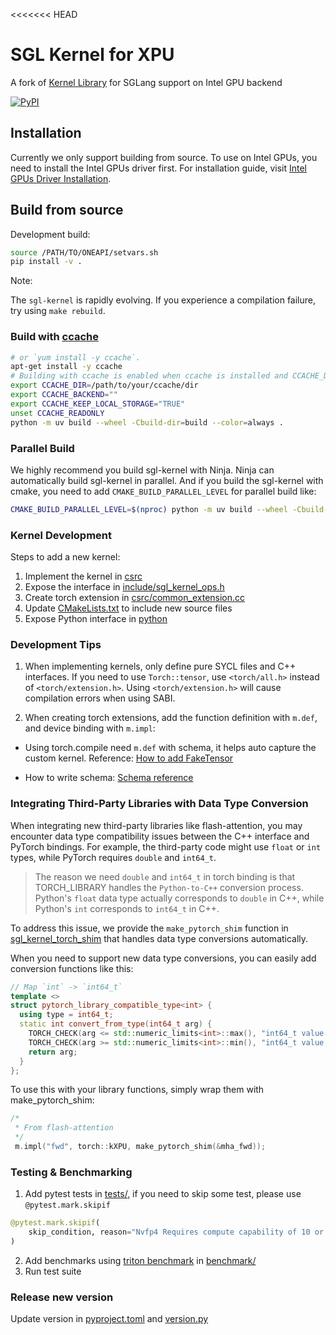 <<<<<<< HEAD
# SGL Kernel for XPU

A fork of [Kernel Library](https://github.com/sgl-project/sglang/tree/main/sgl-kernel) for SGLang support on Intel GPU backend

[![PyPI](https://img.shields.io/pypi/v/sgl-kernel)](https://pypi.org/project/sgl-kernel)

## Installation

Currently we only support building from source. To use on Intel GPUs, you need to install the Intel GPUs driver first. For installation guide, visit [Intel GPUs Driver Installation](https://www.intel.com/content/www/us/en/developer/articles/tool/pytorch-prerequisites-for-intel-gpu/2-8.html#driver-installation).

## Build from source

Development build:

```bash
source /PATH/TO/ONEAPI/setvars.sh
pip install -v .
```

Note:

The `sgl-kernel` is rapidly evolving. If you experience a compilation failure, try using `make rebuild`.

### Build with [ccache](https://github.com/ccache/ccache)
```bash
# or `yum install -y ccache`.
apt-get install -y ccache
# Building with ccache is enabled when ccache is installed and CCACHE_DIR is set.
export CCACHE_DIR=/path/to/your/ccache/dir
export CCACHE_BACKEND=""
export CCACHE_KEEP_LOCAL_STORAGE="TRUE"
unset CCACHE_READONLY
python -m uv build --wheel -Cbuild-dir=build --color=always .
```

### Parallel Build

We highly recommend you build sgl-kernel with Ninja. Ninja can automatically build sgl-kernel in parallel.
And if you build the sgl-kernel with cmake, you need to add `CMAKE_BUILD_PARALLEL_LEVEL` for parallel build like:

```bash
CMAKE_BUILD_PARALLEL_LEVEL=$(nproc) python -m uv build --wheel -Cbuild-dir=build --color=always .
```

### Kernel Development

Steps to add a new kernel:

1. Implement the kernel in [csrc](https://github.com/sgl-project/sgl-kernel-xpu/tree/main/csrc/xpu/)
2. Expose the interface in [include/sgl_kernel_ops.h](https://github.com/sgl-project/sgl-kernel-xpu/blob/main/include/sgl_kernel_ops.h)
3. Create torch extension in [csrc/common_extension.cc](https://github.com/sgl-project/sgl-kernel-xpu/blob/main/csrc/xpu/src/torch_extension_sycl.cc)
4. Update [CMakeLists.txt](https://github.com/sgl-project/sgl-kernel-xpu/blob/main/csrc/xpu/CMakeLists.txt) to include new source files
5. Expose Python interface in [python](https://github.com/sgl-project/sgl-kernel-xpu/blob/main/python/sgl_kernel)

### Development Tips

1. When implementing kernels, only define pure SYCL files and C++ interfaces. If you need to use `Torch::tensor`, use `<torch/all.h>` instead of `<torch/extension.h>`. Using `<torch/extension.h>` will cause compilation errors when using SABI.

2. When creating torch extensions, add the function definition with `m.def`, and device binding with `m.impl`:
- Using torch.compile need `m.def` with schema, it helps auto capture the custom kernel. Reference: [How to add FakeTensor](https://docs.google.com/document/d/1_W62p8WJOQQUzPsJYa7s701JXt0qf2OfLub2sbkHOaU/edit?tab=t.0#heading=h.ptttacy8y1u9)

- How to write schema: [Schema reference](https://github.com/pytorch/pytorch/blob/main/aten/src/ATen/native/README.md#func)

### Integrating Third-Party Libraries with Data Type Conversion

When integrating new third-party libraries like flash-attention, you may encounter data type compatibility issues between the C++ interface and PyTorch bindings. For example, the third-party code might use `float` or `int` types, while PyTorch requires `double` and `int64_t`.

> The reason we need `double` and `int64_t` in torch binding is that TORCH_LIBRARY handles the `Python-to-C++` conversion process. Python's `float` data type actually corresponds to `double` in C++, while Python's `int` corresponds to `int64_t` in C++.

To address this issue, we provide the `make_pytorch_shim` function in [sgl_kernel_torch_shim](https://github.com/sgl-project/sgl-kernel-xpu/blob/main/include/sgl_kernel_torch_shim.h) that handles data type conversions automatically.

When you need to support new data type conversions, you can easily add conversion functions like this:

```cpp
// Map `int` -> `int64_t`
template <>
struct pytorch_library_compatible_type<int> {
  using type = int64_t;
  static int convert_from_type(int64_t arg) {
    TORCH_CHECK(arg <= std::numeric_limits<int>::max(), "int64_t value is too large to be converted  to int");
    TORCH_CHECK(arg >= std::numeric_limits<int>::min(), "int64_t value is too small to be converted to int");
    return arg;
  }
};
```

To use this with your library functions, simply wrap them with make_pytorch_shim:

```cpp
/*
 * From flash-attention
 */
 m.impl("fwd", torch::kXPU, make_pytorch_shim(&mha_fwd));
```

### Testing & Benchmarking

1. Add pytest tests in [tests/](https://github.com/sgl-project/sgl-kernel-xpu/tree/main/tests), if you need to skip some test, please use `@pytest.mark.skipif`

```python
@pytest.mark.skipif(
    skip_condition, reason="Nvfp4 Requires compute capability of 10 or above."
)
```

2. Add benchmarks using [triton benchmark](https://triton-lang.org/main/python-api/generated/triton.testing.Benchmark.html) in [benchmark/](https://github.com/sgl-project/sglang/tree/main/sgl-kernel/benchmark)
3. Run test suite

### Release new version

Update version in [pyproject.toml](https://github.com/sgl-project/sgl-kernel-xpu/blob/main/pyproject.toml) and [version.py](https://github.com/sgl-project/sgl-kernel-xpu/blob/main/python/sgl_kernel/version.py)
